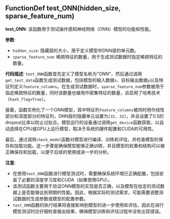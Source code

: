 ## FunctionDef test_ONN(hidden_size, sparse_feature_num)
**test_ONN**: 该函数用于测试操作感知神经网络（ONN）模型的功能和性能。

**参数**:
- `hidden_size`: 隐藏层的大小，用于定义模型中DNN层的单元数。
- `sparse_feature_num`: 稀疏特征的数量，用于生成测试数据时指定稀疏特征的数量。

**代码描述**:
`test_ONN`函数首先定义了模型名称为"ONN"，然后通过调用`get_test_data`函数生成测试数据，包括模型的输入数据`x`、目标输出数据`y`以及特征列定义`feature_columns`。在生成测试数据时，`sparse_feature_num`参数被用于指定稀疏特征的数量，同时该数量也被用作密集特征的数量，且启用了哈希技术（`hash_flag=True`）。

接着，函数实例化了一个ONN模型，其中特征列`feature_columns`被同时用作线性部分和深度部分的特征列，DNN层的隐藏单元设置为`[32, 32]`，并且设置了0.5的dropout比率以防止过拟合。模型运行的设备通过调用`get_device`函数获取，以自动选择在CPU或GPU上运行模型，取决于系统的硬件配置和CUDA的可用性。

最后，通过调用`check_model`函数对模型进行编译、训练和评估，并检查模型的保存和加载功能。这一步骤是确保模型能够正确训练，并且模型的权重和结构可以被正确保存和加载，以便于后续的使用或进一步的分析。

**注意**:
- 在使用`test_ONN`函数进行模型测试时，需要确保系统环境已正确配置，包括安装了必要的深度学习库和CUDA（如果使用GPU）。
- 该测试函数主要用于验证ONN模型的实现是否正确，以及模型在给定的测试数据上是否能够达到预期的性能。因此，根据实际的测试需求，可能需要调整测试数据的生成参数或模型的配置参数。
- `test_ONN`函数的执行结果将直接影响到模型的进一步使用和评估，因此在进行模型测试时应仔细检查输出结果，确保模型训练和评估过程中没有出现错误。
